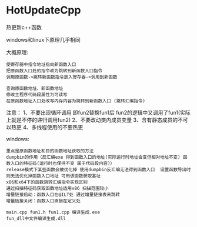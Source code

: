 # HotUpdateCpp

热更新c++函数

windows和linux下原理几乎相同

大概原理:

	使寄存器中指令地址指向新函数入口
	把原函数入口处的指令改为跳转到新函数入口指令
	调用原函数->跳转新函数指令放入寄存器->调用到新函数
	
	查询原函数地址、新函数地址
	修改主程序代码段属性为可读写
	在原函数地址入口处改写内存内容为跳转到新函数入口 (跳转汇编指令)

注意：
	1、不要出现循环调用  即fun2替换fun1后 fun2的逻辑中又调用了fun1(实际上就是不停的递归调用fun2)
	2、不要改动类内成员变量
	3、含有静态成员的不可以热更
	4、多线程使用的不要热更

windows:

	重点是原函数地址和目的函数地址获取的方法
	dumpbin的作用（反汇编exe 得到函数入口的地址(实际运行时地址会变但相对地址不变) 函数入口的特征码(运行时也保持不变 属于代码段内容)）
	release模式下某些函数会被优化掉 使用dumpbin反汇编无法得到函数入口  设置函数导出时则无法优化掉函数入口地址 可用该函数获取基址
	x86和x64下的函数跳转汇编指令实现区别
	通过扫描特征码获取函数地址适用x86 扫描范围较小
	增量链接启动：函数入口在@ILT处 通过增量链接表来跳转
	增量链接关闭：函数入口直接在定义处
	
	main.cpp fun1.h fun1.cpp 编译生成.exe
	fun_dll中文件编译生成.dll
	
